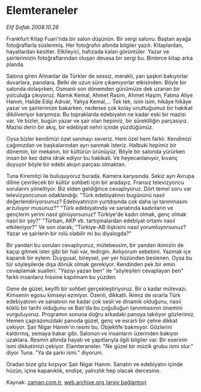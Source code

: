 # Elemteraneler

*Elif Şafak 2008.10.26*

<tr><td class="metin" colspan="2" style="padding-top: 20px; padding-left: 5px; padding-right: 10px;">Frankfurt Kitap Fuarı'nda bir salon düşünün. Bir sergi salonu. Baştan ayağa fotoğraflarla süslenmiş. Her fotoğrafın altında bilgiler yazılı. Kitaplardan, hayatlardan kesitler. Etkileyici, hafızada kalan görüntüler. Yazar ve şairlerimizin fotoğraflarından oluşan devasa bir sergi bu. Binlerce kitap arka planda.</td></tr><tr><td class="metin" colspan="2" style="padding-top: 20px; padding-left: 5px; padding-right: 10px;"><p> Salona giren Almanlar da Türkler de sessiz, meraklı, yarı şaşkın bakıyorlar duvarlara, panolara. Belki de uzun süre çıkamıyorlar etkisinden. Böyle bir salonda dolaşırken, Osmanlı son dönemden günümüze dek uzanan bir yolculuğa çıkıyoruz. Namık Kemal, Ahmet Rasim, Ahmet Haşim, Fatma Aliye Hanım, Halide Edip Adıvar, Yahya Kemal,... Tek tek, isim isim, hikâye hikâye yazar ve şairlerimize bakarken, nedense çok kolay unuttuğumuz bir hakikat dikiliveriyor karşımıza: Bu topraklarda edebiyatın ne kadar eski bir mazisi var. Ve bizler, bugün yazar ve şair olan hepimiz, bir sürekliliğin parçasıyız. Mazisi derin bir akış, bir edebiyat nehri içinde yüzdüğümüz. 
<p>Oysa bizler kendimizi özel sanmayı severiz. Hem özel hem farklı. Kendimizi çağımızdan ve başkalarından ayrı sanmak isteriz. Halbuki hepimiz bir dönemin, bir mekanın, bir kültürün ürünüyüz. Böyle bir salonda yürürken insan bir kez daha idrak ediyor bu hakikati. Ve heyecanlanıyor, kıvanç duyuyor böyle bir edebi akışın parçası olmaktan. 
<p>Tuna Kiremitçi ile buluşuyoruz burada. Kamera karşısında. Sekiz ayrı Avrupa diline çevrilecek bir kültür sohbeti için bir aradayız. Fransız televizyoncu sorularını yöneltiyor. Biz elden geldiğince cevaplıyoruz. Dört temel soru var televizyoncunun odaklandığı: "Türk edebiyatının bugününü nasıl değerlendiriyorsunuz? Edebiyatınızın yurtdışında çok daha iyi tanınmasını arzuluyor musunuz?" "Türk edebiyatında ve sanatında kadınların ve gençlerin yerini nasıl görüyorsunuz? Türkiye'de kadın olmak, genç olmak nasıl bir şey?" "Türban, AKP vb. tartışmalardan edebiyat ortamı nasıl etkileniyor?" Ve son olarak; "Türkiye-AB ilişkisini nasıl yorumluyorsunuz? Yazar ve şairlerin bir rolü olabilir mi bu diyalogda?" 
<p>Bir yandan bu soruları cevaplıyoruz, mütebessim, bir yandan ikimizin de kaçıp gitmek ister gibi bir hali var, tedirgin. Anlıyorum sebebini. Yazmak içe kapanık bir eylem. Duygusal, bireysel, yer yer hüzünden beslenen. Oysa bu tür söyleşilerde dışa dönük olmak gerekiyor. Kendinden pek bir emin cevaplamak sualleri. "Yazıyı yazan ben" ile "söyleşileri cevaplayan ben" farklı insanlarız hissine kapılmam bu yüzden. 
<p>Gene de güzel, keyifli bir sohbet gerçekleştiriyoruz. Bir o kadar mütevazı. Kimsenin egosu kimseyi ezmiyor. Özenli, dikkatli. İkimiz de ısrarla Türk edebiyatının ve sanatının ne kadar çok sesli ve dinamik olduğunu, nasıl köklü bir tarihi olduğunu ve Batı'da bu çoğulluğun tanınmasının önemini vurguluyoruz. Programın sonuna doğru arkadaki panoya takılıyor gözlerimiz. Hemen çaprazımızdaki panoda güzel, genç ve esrarlı bir çehre dikkat çekiyor. Şair Nigar Hanım'ın resmi bu. Objektife bakmıyor. Gözlerini kaldırmış, semaya bakar gibi. Salonun ve insanların üzerinden bakıyor uzaklara. Resmin altında hayatı ve yapıtlarıyla ilgili bilgiler var. Bir eserinin ismi dikkatimizi çekiyor. Elamteraneler. "Ne güzel bir müzik grubu ismi olur." diyor Tuna. "Ya da şarkı ismi." diyorum. 
<p>Oradan bize göz kırpıyor Şair Nigar Hanım. Sanatın ve edebiyatın içinde hüzün, içine kapanıklık, endişe, yalnızlık hep olacak dercesine. <br/></p></p></p></p></p></p></td></tr>

Kaynak: [zaman.com.tr](http://zaman.com.tr/yazar.do?yazino=753250), [web.archive.org (arşiv bağlantısı)](http://web.archive.org/web/20081027042853/http://zaman.com.tr:80/yazar.do?yazino=753250)
